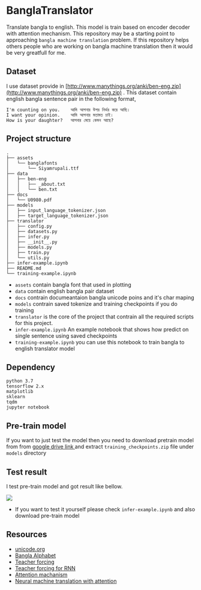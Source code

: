 # BanglaTranslator
Translate bangla to english. This model is train based on encoder decoder with attention mechanism. This repository may be a starting point to approaching `bangla machine translation` problem. If this repository helps others people who are working on bangla machine translation then it would be very greatfull for me.

## Dataset
I use dataset provide in [http://www.manythings.org/anki/ben-eng.zip](http://www.manythings.org/anki/ben-eng.zip) . This dataset contain english bangla sentence pair in the following format,

```
I'm counting on you.	আমি আপনার উপর নির্ভর করে আছি।
I want your opinion.	আমি আপনার মতামত চাই।
How is your daughter?	আপনার মেয়ে কেমন আছে?
```

## Project structure
```
.
├── assets
│   └── banglafonts
│       └── Siyamrupali.ttf
├── data
│   ├── ben-eng
│   │   ├── _about.txt
│   │   └── ben.txt
├── docs
│   └── U0980.pdf
├── models
│   ├── input_language_tokenizer.json
│   ├── target_language_tokenizer.json
├── translator
│   ├── config.py
│   ├── datasets.py
│   ├── infer.py
│   ├── __init__.py
│   ├── models.py
│   ├── train.py
│   └── utils.py
├── infer-example.ipynb
├── README.md
└── training-example.ipynb
```
- `assets` contain bangla font that used in plotting
- `data` contain english bangla pair dataset
- `docs` contrain documeantaion bangla unicode poins and it's char maping
- `models` contrain saved tokenize and training checkpoints if you do training
- `translator` is the core of the project that contrain all the required scripts for this project.
- `infer-example.ipynb` An example notebook that shows how predict on single sentence using saved checkpoints
- `training-example.ipynb` you can use this notebook to train bangla to english translator model

## Dependency
```
python 3.7
tensorflow 2.x
matplotlib
sklearn
tqdm
jupyter notebook
```

## Pre-train model
If you want to just test the model then you need to download pretrain model from from [google drive link ](https://drive.google.com/file/d/1UNI71ueT0sxfBax6DwW_XPy6YFq0ssTW/view?usp=sharing)
and extract `training_checkpoints.zip` file under `models` directory

## Test result
I test pre-train model and got result like bellow.

![](./assets/images/test-result.png)

* If you want to test it yourself please check `infer-example.ipynb` and also download pre-train model

## Resources
- [unicode.org](https://home.unicode.org/)
- [Bangla Alphabet](https://github.com/lifeparticle/Bengali-Alphabet)
- [Teacher forcing](https://towardsdatascience.com/what-is-teacher-forcing-3da6217fed1c)
- [Teacher forcing for RNN](https://machinelearningmastery.com/teacher-forcing-for-recurrent-neural-networks/)
- [Attention machanism](https://blog.floydhub.com/attention-mechanism/)
- [Neural machine translation with attention](https://www.tensorflow.org/tutorials/text/nmt_with_attention)
